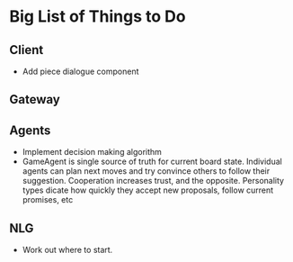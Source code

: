 # Big List of Things to Do

## Client

- Add piece dialogue component

## Gateway

## Agents

- Implement decision making algorithm
- GameAgent is single source of truth for current board state. Individual agents can plan next moves 
and try convince others to follow their suggestion. Cooperation increases trust, and the opposite. Personality types
dicate how quickly they accept new proposals, follow current promises, etc

## NLG

- Work out where to start. 